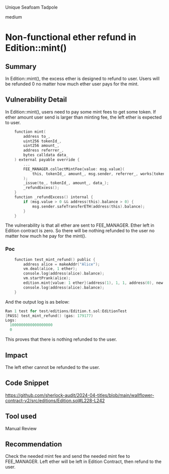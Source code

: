 Unique Seafoam Tadpole

medium

# Non-functional ether refund in Edition::mint()

## Summary
In Edition::mint(), the excess ether is designed to  refund to user. Users will be refunded 0 no matter how much ether user pays for the mint.

## Vulnerability Detail
In Edition::mint(), users need to pay some mint fees to get some token. If ether amount user send is larger than minting fee, the left ether is expected to user.
```c
    function mint(
        address to_,
        uint256 tokenId_,
        uint256 amount_,
        address referrer_,
        bytes calldata data_
    ) external payable override {
        ...
        FEE_MANAGER.collectMintFee{value: msg.value}(
            this, tokenId_, amount_, msg.sender, referrer_, works[tokenId_].strategy
        );
        _issue(to_, tokenId_, amount_, data_);
        _refundExcess();
    }
    function _refundExcess() internal {
        if (msg.value > 0 && address(this).balance > 0) {
            msg.sender.safeTransferETH(address(this).balance);
        }
    }
```
The vulnerability is that all ether are sent to FEE_MANAGER. Ether left in Edition contract is zero. So there will be nothing refunded to the user no matter how much he pay for the mint().

### Poc
```c
    function test_mint_refund() public {
        address alice = makeAddr("Alice");
        vm.deal(alice, 1 ether);
        console.log(address(alice).balance);
        vm.startPrank(alice);
        edition.mint{value: 1 ether}(address(1), 1, 1, address(0), new bytes(0));
        console.log(address(alice).balance);
    }  

```
And the output log is as below:
```c
Ran 1 test for test/editions/Edition.t.sol:EditionTest
[PASS] test_mint_refund() (gas: 179177)
Logs:
  1000000000000000000
  0
```
This proves that there is nothing refunded to the user.

## Impact
The left ether cannot be refunded to the user.

## Code Snippet
https://github.com/sherlock-audit/2024-04-titles/blob/main/wallflower-contract-v2/src/editions/Edition.sol#L228-L242

## Tool used

Manual Review

## Recommendation
Check the needed mint fee and send the needed mint fee to FEE_MANAGER. Left ether will be left in Edition Contract, then refund to the user.